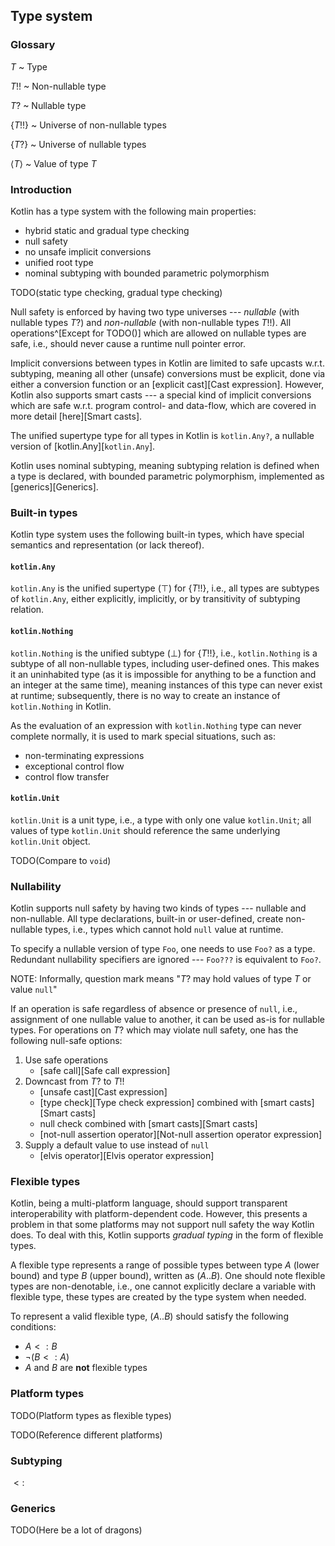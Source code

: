 ## Type system

### Glossary

$T$
~ Type

$T!!$
~ Non-nullable type

$T?$
~ Nullable type

$\{T!!\}$
~ Universe of non-nullable types

$\{T?\}$
~ Universe of nullable types

$\langle T\rangle$
~ Value of type $T$

### Introduction

Kotlin has a type system with the following main properties:

* hybrid static and gradual type checking
* null safety
* no unsafe implicit conversions
* unified root type
* nominal subtyping with bounded parametric polymorphism

TODO(static type checking, gradual type checking)

Null safety is enforced by having two type universes --- _nullable_ (with nullable types $T?$) and _non-nullable_ (with non-nullable types $T!!$). All operations^[Except for TODO()] which are allowed on nullable types are safe, i.e., should never cause a runtime null pointer error.

Implicit conversions between types in Kotlin are limited to safe upcasts w.r.t. subtyping, meaning all other (unsafe) conversions must be explicit, done via either a conversion function or an [explicit cast][Cast expression]. However, Kotlin also supports smart casts --- a special kind of implicit conversions which are safe w.r.t. program control- and data-flow, which are covered in more detail [here][Smart casts].

The unified supertype type for all types in Kotlin is `kotlin.Any?`, a nullable version of [kotlin.Any][`kotlin.Any`].

Kotlin uses nominal subtyping, meaning subtyping relation is defined when a type is declared, with bounded parametric polymorphism, implemented as [generics][Generics].

### Built-in types

Kotlin type system uses the following built-in types, which have special semantics and representation (or lack thereof).

#### `kotlin.Any`

`kotlin.Any` is the unified supertype ($\top$) for $\{T!!\}$, i.e., all types are subtypes of `kotlin.Any`, either explicitly, implicitly, or by transitivity of subtyping relation.

#### `kotlin.Nothing`

`kotlin.Nothing` is the unified subtype ($\bot$) for $\{T!!\}$, i.e., `kotlin.Nothing` is a subtype of all non-nullable types, including user-defined ones. This makes it an uninhabited type (as it is impossible for anything to be a function and an integer at the same time), meaning instances of this type can never exist at runtime; subsequently, there is no way to create an instance of `kotlin.Nothing` in Kotlin.

As the evaluation of an expression with `kotlin.Nothing` type can never complete normally, it is used to mark special situations, such as:

* non-terminating expressions
* exceptional control flow
* control flow transfer

#### `kotlin.Unit`

`kotlin.Unit` is a unit type, i.e., a type with only one value `kotlin.Unit`; all values of type `kotlin.Unit` should reference the same underlying `kotlin.Unit` object.

TODO(Compare to `void`)

### Nullability

Kotlin supports null safety by having two kinds of types --- nullable and non-nullable. All type declarations, built-in or user-defined, create non-nullable types, i.e., types which cannot hold `null` value at runtime.

To specify a nullable version of type `Foo`, one needs to use `Foo?` as a type. Redundant nullability specifiers are ignored --- `Foo???` is equivalent to `Foo?`.

NOTE: Informally, question mark means "$T?$ may hold values of type $T$ or value `null`"

If an operation is safe regardless of absence or presence of `null`, i.e., assignment of one nullable value to another, it can be used as-is for nullable types. For operations on $T?$ which may violate null safety, one has the following null-safe options:

1. Use safe operations
    * [safe call][Safe call expression]
2. Downcast from $T?$ to $T!!$
    * [unsafe cast][Cast expression]
    * [type check][Type check expression] combined with [smart casts][Smart casts]
    * null check combined with [smart casts][Smart casts]
    * [not-null assertion operator][Not-null assertion operator expression]
3. Supply a default value to use instead of `null`
    * [elvis operator][Elvis operator expression]

### Flexible types

Kotlin, being a multi-platform language, should support transparent interoperability with platform-dependent code. However, this presents a problem in that some platforms may not support null safety the way Kotlin does. To deal with this, Kotlin supports *gradual typing* in the form of flexible types.

A flexible type represents a range of possible types between type $A$ (lower bound) and type $B$ (upper bound), written as $(A..B)$. One should note flexible types are non-denotable, i.e., one cannot explicitly declare a variable with flexible type, these types are created by the type system when needed.

To represent a valid flexible type, $(A..B)$ should satisfy the following conditions:

* $A <: B$
* $\neg (B <: A)$
* $A$ and $B$ are **not** flexible types

### Platform types

TODO(Platform types as flexible types)

TODO(Reference different platforms)

### Subtyping

$<:$

### Generics

TODO(Here be a lot of dragons)
